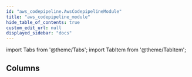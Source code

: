```yaml
---
id: "aws_codepipeline.AwsCodepipelineModule"
title: "aws_codepipeline_module"
hide_table_of_contents: true
custom_edit_url: null
displayed_sidebar: "docs"
---
```


import Tabs from '@theme/Tabs';
import TabItem from '@theme/TabItem';

## Columns
